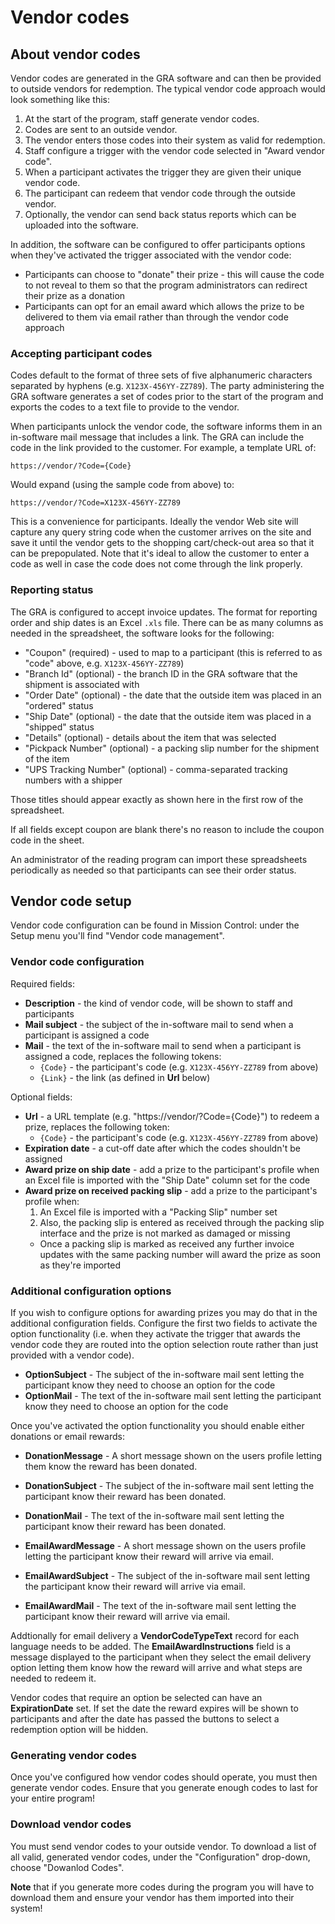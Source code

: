 # Vendor codes

## About vendor codes

Vendor codes are generated in the GRA software and can then be provided to outside vendors
for redemption. The typical vendor code approach would look something like this:

1. At the start of the program, staff generate vendor codes.
2. Codes are sent to an outside vendor.
3. The vendor enters those codes into their system as valid for redemption.
4. Staff configure a trigger with the vendor code selected in "Award vendor code".
5. When a participant activates the trigger they are given their unique vendor code.
6. The participant can redeem that vendor code through the outside vendor.
7. Optionally, the vendor can send back status reports which can be uploaded into the software.

In addition, the software can be configured to offer participants options when they've activated
the trigger associated with the vendor code:

- Participants can choose to "donate" their prize - this will cause the code to not reveal to them
  so that the program administrators can redirect their prize as a donation
- Participants can opt for an email award which allows the prize to be delivered to them via email
  rather than through the vendor code approach

### Accepting participant codes

Codes default to the format of three sets of five alphanumeric
characters separated by hyphens (e.g. `X123X-456YY-ZZ789`). The party
administering the GRA software generates a set of codes prior to the
start of the program and exports the codes to a text file to provide
to the vendor.

When participants unlock the vendor code, the software informs them in
an in-software mail message that includes a link. The GRA can include
the code in the link provided to the customer. For example, a template
URL of:

```
https://vendor/?Code={Code}
```

Would expand (using the sample code from above) to:

```
https://vendor/?Code=X123X-456YY-ZZ789
```

This is a convenience for participants. Ideally the vendor Web site will
capture any query string code when the customer arrives on the site and
save it until the vendor gets to the shopping cart/check-out area so
that it can be prepopulated. Note that it's ideal to allow the customer
to enter a code as well in case the code does not come through the link
properly.

### Reporting status

The GRA is configured to accept invoice updates. The format for reporting order and ship dates is
an Excel `.xls` file. There can be as many columns as needed in the spreadsheet, the software looks
for the following:

- "Coupon" (required) - used to map to a participant (this is referred to as "code" above,
  e.g. `X123X-456YY-ZZ789`)
- "Branch Id" (optional) - the branch ID in the GRA software that the shipment is associated with
- "Order Date" (optional) - the date that the outside item was placed in an "ordered" status
- "Ship Date" (optional) - the date that the outside item was placed in a "shipped" status
- "Details" (optional) - details about the item that was selected
- "Pickpack Number" (optional) - a packing slip number for the shipment of the item
- "UPS Tracking Number" (optional) - comma-separated tracking numbers with a shipper

Those titles should appear exactly as shown here in the first row of the
spreadsheet.

If all fields except coupon are blank there's no reason to include the coupon code in the
sheet.

An administrator of the reading program can import these spreadsheets
periodically as needed so that participants can see their order status.

## Vendor code setup

Vendor code configuration can be found in Mission Control: under the Setup menu you'll find
"Vendor code management".

### Vendor code configuration

Required fields:

- **Description** - the kind of vendor code, will be shown to staff and participants
- **Mail subject** - the subject of the in-software mail to send when a participant is
  assigned a code
- **Mail** - the text of the in-software mail to send when a participant is assigned a code,
  replaces the following tokens:
  - `{Code}` - the participant's code (e.g. `X123X-456YY-ZZ789` from above)
  - `{Link}` - the link (as defined in **Url** below)

Optional fields:

- **Url** - a URL template (e.g. "https://vendor/?Code={Code}") to redeem a prize, replaces the
  following token:
  - `{Code}` - the participant's code (e.g. `X123X-456YY-ZZ789` from above)
- **Expiration date** - a cut-off date after which the codes shouldn't be assigned
- **Award prize on ship date** - add a prize to the participant's profile when an Excel file is
  imported with the "Ship Date" column set for the code
- **Award prize on received packing slip** - add a prize to the participant's profile when:
  1. An Excel file is imported with a "Packing Slip" number set
  2. Also, the packing slip is entered as received through the packing slip interface
    and the prize is not marked as damaged or missing
  - Once a packing slip is marked as received any further invoice updates with the same
    packing number will award the prize as soon as they're imported

### Additional configuration options

If you wish to configure options for awarding prizes you may do that in the additional
configuration fields. Configure the first two fields to activate the option functionality
(i.e. when they activate the trigger that awards the vendor code they are routed into the option
selection route rather than just provided with a vendor code).

- **OptionSubject** - The subject of the in-software mail sent letting the participant know they
  need to choose an option for the code
- **OptionMail** - The text of the in-software mail sent letting the participant know they
  need to choose an option for the code

Once you've activated the option functionality you should enable either donations or email rewards:

- **DonationMessage** - A short message shown on the users profile letting them know the
  reward has been donated.
- **DonationSubject** - The subject of the in-software mail sent letting the participant know
  their reward has been donated.
- **DonationMail** - The text of the in-software mail sent letting the participant know their
  reward has been donated.

- **EmailAwardMessage** - A short message shown on the users profile letting the participant
  know their reward will arrive via email.
- **EmailAwardSubject** - The subject of the in-software mail sent letting the participant know
  their reward will arrive via email.
- **EmailAwardMail** - The text of the in-software mail sent letting the participant know
  their reward will arrive via email.

Addtionally for email delivery a **VendorCodeTypeText** record for each
language needs to be added. The **EmailAwardInstructions** field is a
message displayed to the participant when they select the email delivery
option letting them know how the reward will arrive and what steps are
needed to redeem it.

Vendor codes that require an option be selected can have an
**ExpirationDate** set. If set the date the reward expires will be shown
to participants and after the date has passed the buttons to select a
redemption option will be hidden.

### Generating vendor codes

Once you've configured how vendor codes should operate, you must then generate vendor codes. Ensure
that you generate enough codes to last for your entire program!

### Download vendor codes

You must send vendor codes to your outside vendor. To download a list of all valid, generated
vendor codes, under the "Configuration" drop-down, choose "Dowanlod Codes".

**Note** that if you generate more codes during the program you will have to download them and
ensure your vendor has them imported into their system!
